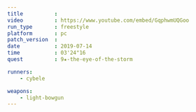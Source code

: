 ```yaml
---
title          :
video          : https://www.youtube.com/embed/GqphwmUQGoo
run_type       : freestyle
platform       : pc
patch_version  : 
date           : 2019-07-14
time           : 03'24"16
quest          : 9★-the-eye-of-the-storm

runners:
    - cybele

weapons:
    - light-bowgun
---
```


